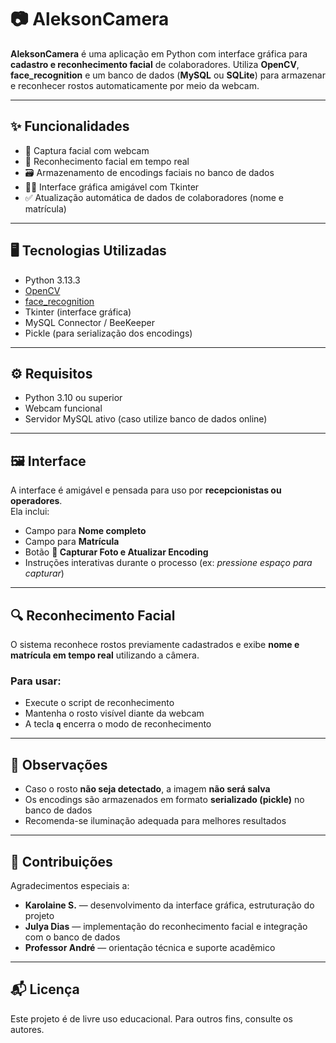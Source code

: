 # 📷 AleksonCamera

**AleksonCamera** é uma aplicação em Python com interface gráfica para **cadastro e reconhecimento facial** de colaboradores. Utiliza **OpenCV**, **face_recognition** e um banco de dados (**MySQL** ou **SQLite**) para armazenar e reconhecer rostos automaticamente por meio da webcam.

---

## ✨ Funcionalidades

- 📸 Captura facial com webcam  
- 🧠 Reconhecimento facial em tempo real  
- 🗃️ Armazenamento de encodings faciais no banco de dados  
- 🧑‍💼 Interface gráfica amigável com Tkinter  
- ✅ Atualização automática de dados de colaboradores (nome e matrícula)  

---

## 🖥️ Tecnologias Utilizadas

- Python 3.13.3
- [OpenCV](https://opencv.org/)  
- [face_recognition](https://github.com/ageitgey/face_recognition)  
- Tkinter (interface gráfica)  
- MySQL Connector / BeeKeeper 
- Pickle (para serialização dos encodings)  

---

## ⚙️ Requisitos

- Python 3.10 ou superior  
- Webcam funcional  
- Servidor MySQL ativo (caso utilize banco de dados online)  

---

## 🖼️ Interface

A interface é amigável e pensada para uso por **recepcionistas ou operadores**.  
Ela inclui:

- Campo para **Nome completo**  
- Campo para **Matrícula**  
- Botão **📸 Capturar Foto e Atualizar Encoding**  
- Instruções interativas durante o processo (ex: *pressione espaço para capturar*)  

---

## 🔍 Reconhecimento Facial

O sistema reconhece rostos previamente cadastrados e exibe **nome e matrícula em tempo real** utilizando a câmera.

### Para usar:
- Execute o script de reconhecimento
- Mantenha o rosto visível diante da webcam
- A tecla **`q`** encerra o modo de reconhecimento

---

## 📌 Observações

- Caso o rosto **não seja detectado**, a imagem **não será salva**  
- Os encodings são armazenados em formato **serializado (pickle)** no banco de dados  
- Recomenda-se iluminação adequada para melhores resultados  

---

## 🤝 Contribuições

Agradecimentos especiais a:

- **Karolaine S.** — desenvolvimento da interface gráfica, estruturação do projeto  
- **Julya Dias** — implementação do reconhecimento facial e integração com o banco de dados  
- **Professor André** — orientação técnica e suporte acadêmico  

---

## 📬 Licença

Este projeto é de livre uso educacional. Para outros fins, consulte os autores.
